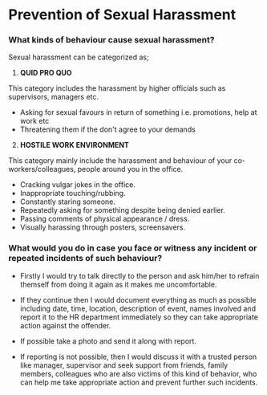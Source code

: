 # Prevention of Sexual Harassment


### What kinds of behaviour cause sexual harassment?

Sexual harassment can be categorized as;
1. **QUID PRO QUO**
 
This category includes the harassment by higher officials such as supervisors, managers etc.
* Asking for sexual favours in return of something i.e. promotions, help at work etc
* Threatening them if the don't agree to your demands

2. **HOSTILE WORK ENVIRONMENT**

This category mainly include the harassment and behaviour of your co-workers/colleagues, people around you in the office.  
* Cracking vulgar jokes in the office.
* Inappropriate touching/rubbing.
* Constantly staring someone.
* Repeatedly asking for something despite being denied earlier.
* Passing comments of physical appearance / dress.
* Visually harassing through posters, screensavers.


### What would you do in case you face or witness any incident or repeated incidents of such behaviour?

* Firstly I would try to talk directly to the person and ask him/her to refrain themself from doing it again as it makes me uncomfortable.

* If they continue then I would document everything as much as possible including date, time, location, description of event, names involved and report it to the HR department immediately so they can take appropriate action against the offender.

* If possible take a photo and send it along with report.

* If reporting is not possible, then I would discuss it with a trusted person like manager, supervisor and seek support from friends, family members, colleagues who are also victims of this kind of behavior, who can help me take appropriate action and prevent further such incidents.

